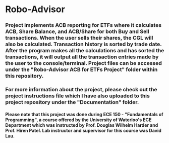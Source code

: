 # Robo-Advisor
### Project implements ACB reporting for ETFs where it calculates ACB, Share Balance, and ACB/Share for both Buy and Sell transactions. When the user sells their shares, the CGL will also be calculated. Transaction history is sorted by trade date. After the program makes all the calculations and has sorted the transactions, it will output all the transaction entries made by the user to the console/terminal. Project files can be accessed under the "Robo-Advisor ACB for ETFs Project" folder within this repository. 

### For more information about the project, please check out the project instructions file which I have also uploaded to this project repository under the "Documentation" folder. 

#### Please note that this project was done during ECE 150 - "Fundamentals of Programming", a course offered by the University of Waterloo's ECE Department which was instructed by Prof. Douglas Wilhelm Harder and Prof. Hiren Patel. Lab instructor and supervisor for this course was David Lau.
